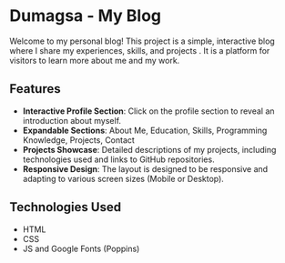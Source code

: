 # Dumagsa - My Blog

Welcome to my personal blog! This project is a simple, interactive blog where I share my experiences, skills, and projects . It is a platform for visitors to learn more about me and my work.

## Features

- **Interactive Profile Section**: Click on the profile section to reveal an introduction about myself.
- **Expandable Sections**: About Me, Education, Skills, Programming Knowledge, Projects, Contact 
- **Projects Showcase**: Detailed descriptions of my projects, including technologies used and links to GitHub repositories.
- **Responsive Design**: The layout is designed to be responsive and adapting to various screen sizes (Mobile or Desktop).

## Technologies Used

- HTML
- CSS
- JS and Google Fonts (Poppins)


